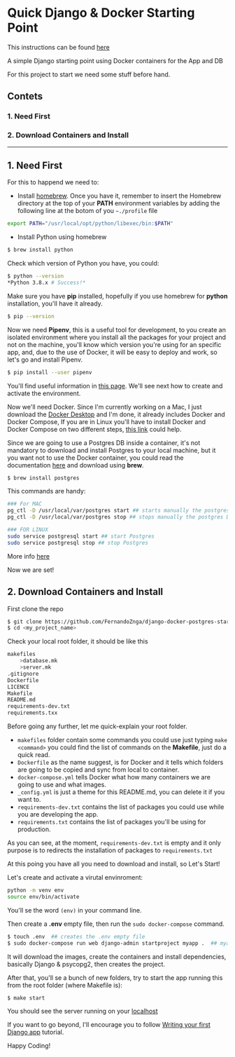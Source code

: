 # Quick Django & Docker Starting Point

This instructions can be found [here](http://oscarzuniga.live/django-docker-postgres-start-up/)

A simple Django starting point using Docker containers for the App and DB

For this project to start we need some stuff before hand.

## Contets
### 1. Need First
### 2. Download Containers and Install
______
## 1. Need First

For this to happend we need to:
- Install [homebrew](https://brew.sh/index_es). Once you have it, remember to insert the Homebrew directory at the top of your **PATH** environment variables by adding the following line at the botom of you `~./profile` file
```bash
export PATH="/usr/local/opt/python/libexec/bin:$PATH"
```
- Install Python using homebrew 
```bash
$ brew install python
```
Check which version of Python you have, you could:
```bash
$ python --version
*Python 3.8.x # Success!*
```
Make sure you have **pip** installed, hopefully if you use homebrew for **python** installation, you'll have it already.
```bash
$ pip --version
```
Now we need **Pipenv**, this is a useful tool for development, to you create an isolated environment where you install all the packages for your project and not on the machine, you'll know which version you're using for an specific app, and, due to the use of Docker, it will be easy to deploy and work, so let's go and install Pipenv.
```bash
$ pip install --user pipenv
```
You'll find useful information in [this page](https://docs.python-guide.org/dev/virtualenvs/#virtualenvironments-ref). We'll see next how to create and activate the environment.

Now we'll need Docker. Since I'm currently working on a Mac, I just download the [Docker Desktop](https://docs.docker.com/docker-for-mac/install/) and I'm done, it already includes Docker and Docker Compose, If you are in Linux you'll have to install Docker and Docker Compose on two different steps, [this link](https://docs.docker.com/engine/install/ubuntu/) could help.

Since we are going to use a Postgres DB inside a container, it's not mandatory to download and install Postgres to your local machine, but it you want not to use the Docker container, you could read the documentation [here](https://www.postgresql.org/download/) and download using **brew**.
```bash
$ brew install postgres
```

This commands are handy:
```bash
### For MAC
pg_ctl -D /usr/local/var/postgres start ## starts manually the postgres DB
pg_ctl -D /usr/local/var/postgres stop ## stops manually the postgres DB

### FOR LINUX
sudo service postgresql start ## start Postgres
sudo service postgresql stop ## stop Postgres
```
More info [here](https://tableplus.com/blog/2018/10/how-to-start-stop-restart-postgresql-server.html)

Now we are set!

## 2. Download Containers and Install

First clone the repo
```bash
$ git clone https://github.com/FernandoZnga/django-docker-postgres-start-up <my_project_name>
$ cd <my_project_name>
```

Check your local root folder, it should be like this
```bash
makefiles
    >database.mk
    >server.mk
.gitignore
Dockerfile
LICENCE
Makefile
README.md
requirements-dev.txt
requirements.txx
```
Before going any further, let me quick-explain your root folder.

- `makefiles` folder contain some commands you could use just typing `make <command>` you could find the list of commands on the **Makefile**, just do a quick read.
- `Dockerfile` as the name suggest, is for Docker and it tells which folders are going to be copied and sync from local to container.
- `docker-compose.yml` tells Docker what how many containers we are going to use and what images.
- `_config.yml` is just a theme for this README.md, you can delete it if you want to.
- `requirements-dev.txt` contains the list of packages you could use while you are developing the app.
- `requirements.txt` contains the list of packages you'll be using for production.

As you can see, at the moment, `requirements-dev.txt` is empty and it only purpose is to redirects the installation of packages to `requirements.txt`

At this poing you have all you need to download and install, so Let's Start!

Let's create and activate a virutal envinroment:
```bash
python -m venv env
source env/bin/activate
```
You'll se the word `(env)` in your command line.

Then create a **.env** empty file, then run the `sudo docker-compose` command.
```bash
$ touch .env  ## creates the .env empty file
$ sudo docker-compose run web django-admin startproject myapp .  ## myapp can be changed to your app name
```
It will download the images, create the containers and install dependencies, basically Django & psycopg2, then creates the project.

After that, you'll se a bunch of new folders, try to start the app running this from the root folder (where Makefile is):
```bash
$ make start
```
You should see the server running on your [localhost](http://localhost:8000/)

If you want to go beyond, I'll encourage you to follow [Writing your first Django app](https://docs.djangoproject.com/en/3.0/intro/tutorial01/) tutorial.

Happy Coding!